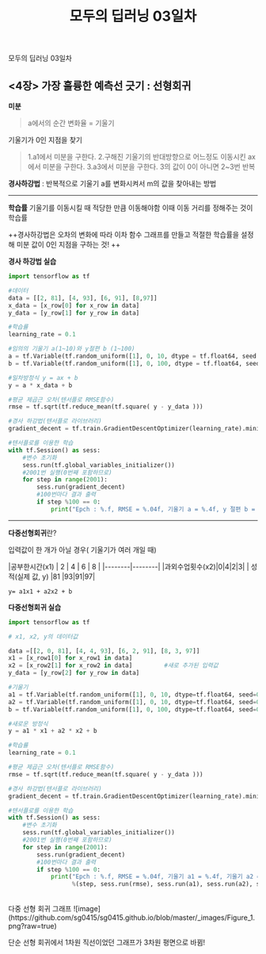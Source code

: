 ﻿---
layout: post
title: "모두의 딥러닝 03일차"
categories:
  - Deep learning
tags:
  - deep learning
last_modified_at: 2018-08-17
---

모두의 딥러닝 03일차

<4장> 가장 훌륭한 예측선 긋기 : 선형회귀
---

**미분**
>a에서의 순간 변화율 = 기울기

기울기가 0인 지점을 찾기
>1.a1에서 미분을 구한다.
>2.구해진 기울기의 반대방향으로 어느정도 이동시킨 ax에서 미분을 구한다.
>3.a3에서 미분을 구한다.
>3의 값이 0이 아니면 2~3번 반복

**경사하강법** : 반복적으로 기울기 a를 변화시켜서 m의 값을 찾아내는 방법

---
**학습률**
기울기를 이동시킬 때 적당한 만큼 이동해야함
이때 이동 거리를 정해주는 것이 학습률


++경사하강법은 오차의 변화에 따라 이차 함수 그래프를 만들고 적절한 학습률을 설정해 미분 값이 0인 지점을 구하는 것!
++

**경사 하강법 실습**
```python
import tensorflow as tf

#데이터
data = [[2, 81], [4, 93], [6, 91], [8,97]]
x_data = [x_row[0] for x_row in data]
y_data = [y_row[1] for y_row in data]

#학습률
learning_rate = 0.1

#임의의 기울기 a(1~10)와 y절편 b (1~100)
a = tf.Variable(tf.random_uniform([1], 0, 10, dtype = tf.float64, seed = 0))
b = tf.Variable(tf.random_uniform([1], 0, 100, dtype = tf.float64, seed = 0))

#일차방정식 y = ax + b
y = a * x_data + b

#평균 제곱근 오차(텐서플로 RMSE함수)
rmse = tf.sqrt(tf.reduce_mean(tf.square( y - y_data )))

#경사 하강법(텐서플로 라이브러리)
gradient_decent = tf.train.GradientDescentOptimizer(learning_rate).minimize(rmse)

#텐서플로를 이용한 학습
with tf.Session() as sess:
    #변수 초기화
    sess.run(tf.global_variables_initializer())
    #2001번 실행(0번째 포함하므로)
    for step in range(2001):
        sess.run(gradient_decent)
        #100번마다 결과 출력
        if step %100 == 0:
            print("Epch : %.f, RMSE = %.04f, 기울기 a = %.4f, y 절편 b = %.4f" %(step, sess.run(rmse), sess.run(a), sess.run(b)))
```

---
**다중선형회귀**란?

입력값이 한 개가 아닐 경우( 기울기가 여러 개일 때)

|공부한시간(x1) | 2 | 4 | 6 | 8 |
|--------|--------|
|과외수업횟수(x2)|0|4|2|3|
| 성적(실제 값, y)	|81 |93|91|97|

	y= a1x1 + a2x2 + b
   


**다중선형회귀 실습**
```python
import tensorflow as tf

# x1, x2, y의 데이터값

data =[[2, 0, 81], [4, 4, 93], [6, 2, 91], [8, 3, 97]]
x1 = [x_row1[0] for x_row1 in data]
x2 = [x_row2[1] for x_row2 in data]         #새로 추가된 입력값
y_data = [y_row[2] for y_row in data]

#기울기
a1 = tf.Variable(tf.random_uniform([1], 0, 10, dtype=tf.float64, seed=0))
a2 = tf.Variable(tf.random_uniform([1], 0, 10, dtype=tf.float64, seed=0))
b = tf.Variable(tf.random_uniform([1], 0, 100, dtype=tf.float64, seed=0))

#새로운 방정식
y = a1 * x1 + a2 * x2 + b

#학습률
learning_rate = 0.1

#평균 제곱근 오차(텐서플로 RMSE함수)
rmse = tf.sqrt(tf.reduce_mean(tf.square( y - y_data )))

#경사 하강법(텐서플로 라이브러리)
gradient_decent = tf.train.GradientDescentOptimizer(learning_rate).minimize(rmse)

#텐서플로를 이용한 학습
with tf.Session() as sess:
    #변수 초기화
    sess.run(tf.global_variables_initializer())
    #2001번 실행(0번째 포함하므로)
    for step in range(2001):
        sess.run(gradient_decent)
        #100번마다 결과 출력
        if step %100 == 0:
            print("Epch : %.f, RMSE = %.04f, 기울기 a1 = %.4f, 기울기 a2 = %.4f, y 절편 b = %.4f"
                  %(step, sess.run(rmse), sess.run(a1), sess.run(a2), sess.run(b)))
```

<br>
다중 선형 회귀 그래프
![image](https://github.com/sg0415/sg0415.github.io/blob/master/_images/Figure_1.png?raw=true)

단순 선형 회귀에서 1차원 직선이었던 그래프가 3차원 평면으로 바뀜!